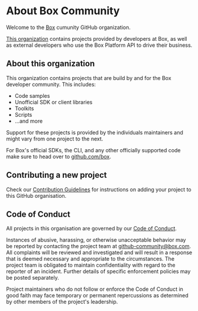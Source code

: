 # About Box Community  

Welcome to the [Box](https://box.com) cumunity GitHub organization. 

[This organization](https://github.com/box-community) contains projects provided by developers at Box, as well as external developers who use the Box Platform API to drive their business. 

## About this organization

This organization contains projects that are build by and for the Box developer community. This includes:

* Code samples
* Unofficial SDK or client libraries
* Toolkits
* Scripts
* ...and more

Support for these projects is provided by the individuals maintainers and might vary from one project to the next.

For Box's official SDKs, the CLI, and any other officially supported code make sure to head over to [github.com/box](https://github.com/box).

## Contributing a new project

Check our [Contribution Guidelines](.github/CONTRIBUTING.md) for instructions on adding your project to this GitHub organisation.

## Code of Conduct

All projects in this organisation are governed by our [Code of Conduct](./github/CODE_OF_CONDUCT.md).

Instances of abusive, harassing, or otherwise unacceptable behavior may be
reported by contacting the project team at [github-community@box.com](mailto:github-community@box.com). All
complaints will be reviewed and investigated and will result in a response that
is deemed necessary and appropriate to the circumstances. The project team is
obligated to maintain confidentiality with regard to the reporter of an incident.
Further details of specific enforcement policies may be posted separately.

Project maintainers who do not follow or enforce the Code of Conduct in good
faith may face temporary or permanent repercussions as determined by other
members of the project's leadership.
